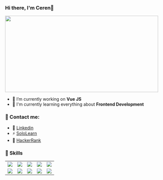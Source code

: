 ### Hi there, I'm Ceren👋

<img src="https://i.pinimg.com/564x/40/00/8d/40008da157d71c4cc7c5b490e82e20f1.jpg" width="500" height="250">

<ul>
	<li>🔭 I’m currently working on <b>Vue JS</b></li>
	<li>🌱 I'm currently learning everything about <b>Frontend Development</b></li>
</ul>
<h3>💬 Contact me:</h3>
<ul>
	<li>📌 <a href="https://www.linkedin.com/in/cerendemirci/">Linkedin</a></li>
	<li>⚡ <a href="https://www.sololearn.com/Profile/18712888">SoloLearn</a></li>
	<li>🌈 <a href="https://www.hackerrank.com/cerdemrc">HackerRank</a></li>
</ul>
<h3>🚀 Skills</h3>
	<table>
		<tr>
			<td align="center"><img src="https://img.shields.io/badge/html5%20-%23E34F26.svg?&style=for-the-badge&logo=html5&logoColor=white" /></td>
			<td align="center"><img src="https://img.shields.io/badge/css-%23239120.svg?&style=for-the-badge&logo=css3&logoColor=white" /></td>
			<td align="center"><img src="https://img.shields.io/badge/javascript-%23F7DF1E.svg?&style=for-the-badge&logo=javascript&logoColor=black" /></td>
			<td align="center"><img src="https://img.shields.io/badge/vuejs%20-%2335495e.svg?&style=for-the-badge&logo=vue.js&logoColor=%234FC08D" /></td>
			<td align="center"><img src="https://img.shields.io/badge/bootstrap%20-%23563D7C.svg?&style=for-the-badge&logo=bootstrap&logoColor=white" /></td>
		</tr>
		<tr>
			<td align="center"><img src="https://img.shields.io/badge/jquery%20-%230769AD.svg?&style=for-the-badge&logo=jquery&logoColor=white" /></td>
			<td align="center"><img src="https://img.shields.io/badge/sass%20-%23CC6699.svg?&style=for-the-badge&logo=sass&logoColor=white" /></td>
			<td align="center"><img src="https://img.shields.io/badge/php-%23777BB4.svg?&style=for-the-badge&logo=php&logoColor=white" /></td>
			<td align="center"><img src="https://img.shields.io/badge/c%23%20-%23239120.svg?&style=for-the-badge&logo=c-sharp&logoColor=white" /></td>
			<td align="center"><img src="https://img.shields.io/badge/laravel%20-%23FF2D20.svg?&style=for-the-badge&logo=laravel&logoColor=white" /></td>
		</tr>
